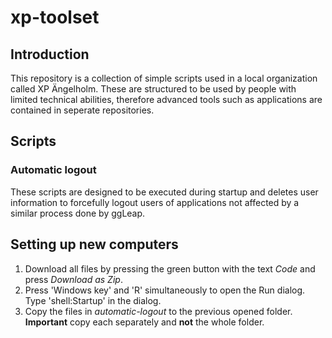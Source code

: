 # xp-toolset
## Introduction
This repository is a collection of simple scripts used in a local organization called XP Ängelholm. These are structured to be used by people with limited technical abilities, therefore advanced tools such as applications are contained in seperate repositories.

## Scripts 
### Automatic logout
These scripts are designed to be executed during startup and deletes user information to forcefully logout users of applications not affected by a similar process done by ggLeap.

## Setting up new computers 
1. Download all files by pressing the green button with the text *Code* and press *Download as Zip*.
2. Press 'Windows key' and 'R' simultaneously to open the Run dialog. Type 'shell:Startup' in the dialog.
3. Copy the files in *automatic-logout* to the previous opened folder. **Important** copy each separately and **not** the whole folder.